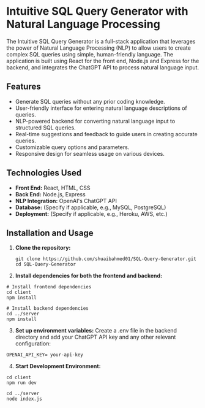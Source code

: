 # Intuitive SQL Query Generator with Natural Language Processing

The Intuitive SQL Query Generator is a full-stack application that leverages the power of Natural Language Processing (NLP) to allow users to create complex SQL queries using simple, human-friendly language. The application is built using React for the front end, Node.js and Express for the backend, and integrates the ChatGPT API to process natural language input.

## Features

- Generate SQL queries without any prior coding knowledge.
- User-friendly interface for entering natural language descriptions of queries.
- NLP-powered backend for converting natural language input to structured SQL queries.
- Real-time suggestions and feedback to guide users in creating accurate queries.
- Customizable query options and parameters.
- Responsive design for seamless usage on various devices.

## Technologies Used

- **Front End:** React, HTML, CSS
- **Back End:** Node.js, Express
- **NLP Integration:** OpenAI's ChatGPT API
- **Database:** (Specify if applicable, e.g., MySQL, PostgreSQL)
- **Deployment:** (Specify if applicable, e.g., Heroku, AWS, etc.)

## Installation and Usage

1. **Clone the repository:**

   ```shell
   git clone https://github.com/shuaibahmed01/SQL-Query-Generator.git
   cd SQL-Query-Generator
   ```
   
2. **Install dependencies for both the frontend and backend:**

```shell
# Install frontend dependencies
cd client
npm install

# Install backend dependencies
cd ../server
npm install
```

3. **Set up environment variables:**
Create a .env file in the backend directory and add your ChatGPT API key and any other relevant configuration:
```env
OPENAI_API_KEY= your-api-key
```
4. **Start Development Environment:**
```shell
cd client
npm run dev

cd ../server
node index.js
```



